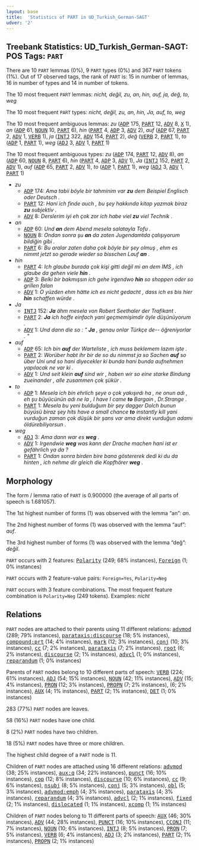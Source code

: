 ```yaml
---
layout: base
title:  'Statistics of PART in UD_Turkish_German-SAGT'
udver: '2'
---
```


## Treebank Statistics: UD_Turkish_German-SAGT: POS Tags: `PART`

There are 10 `PART` lemmas (0%), 9 `PART` types (0%) and 367 `PART` tokens (1%).
Out of 17 observed tags, the rank of `PART` is: 15 in number of lemmas, 16 in number of types and 14 in number of tokens.

The 10 most frequent `PART` lemmas: <em>nicht, değil, zu, an, hin, auf, ja, değ, to, weg</em>

The 10 most frequent `PART` types:  <em>nicht, değil, zu, an, hin, Ja, auf, to, weg</em>

The 10 most frequent ambiguous lemmas: <em>zu</em> (<tt><a href="qtd_sagt-pos-ADP.html">ADP</a></tt> 175, <tt><a href="qtd_sagt-pos-PART.html">PART</a></tt> 12, <tt><a href="qtd_sagt-pos-ADV.html">ADV</a></tt> 8, <tt><a href="qtd_sagt-pos-X.html">X</a></tt> 1), <em>an</em> (<tt><a href="qtd_sagt-pos-ADP.html">ADP</a></tt> 61, <tt><a href="qtd_sagt-pos-NOUN.html">NOUN</a></tt> 10, <tt><a href="qtd_sagt-pos-PART.html">PART</a></tt> 6), <em>hin</em> (<tt><a href="qtd_sagt-pos-PART.html">PART</a></tt> 4, <tt><a href="qtd_sagt-pos-ADP.html">ADP</a></tt> 3, <tt><a href="qtd_sagt-pos-ADV.html">ADV</a></tt> 2), <em>auf</em> (<tt><a href="qtd_sagt-pos-ADP.html">ADP</a></tt> 67, <tt><a href="qtd_sagt-pos-PART.html">PART</a></tt> 2, <tt><a href="qtd_sagt-pos-ADV.html">ADV</a></tt> 1, <tt><a href="qtd_sagt-pos-VERB.html">VERB</a></tt> 1), <em>ja</em> (<tt><a href="qtd_sagt-pos-INTJ.html">INTJ</a></tt> 322, <tt><a href="qtd_sagt-pos-ADV.html">ADV</a></tt> 154, <tt><a href="qtd_sagt-pos-PART.html">PART</a></tt> 2), <em>değ</em> (<tt><a href="qtd_sagt-pos-VERB.html">VERB</a></tt> 2, <tt><a href="qtd_sagt-pos-PART.html">PART</a></tt> 1), <em>to</em> (<tt><a href="qtd_sagt-pos-ADP.html">ADP</a></tt> 1, <tt><a href="qtd_sagt-pos-PART.html">PART</a></tt> 1), <em>weg</em> (<tt><a href="qtd_sagt-pos-ADJ.html">ADJ</a></tt> 3, <tt><a href="qtd_sagt-pos-ADV.html">ADV</a></tt> 1, <tt><a href="qtd_sagt-pos-PART.html">PART</a></tt> 1)

The 10 most frequent ambiguous types:  <em>zu</em> (<tt><a href="qtd_sagt-pos-ADP.html">ADP</a></tt> 174, <tt><a href="qtd_sagt-pos-PART.html">PART</a></tt> 12, <tt><a href="qtd_sagt-pos-ADV.html">ADV</a></tt> 8), <em>an</em> (<tt><a href="qtd_sagt-pos-ADP.html">ADP</a></tt> 60, <tt><a href="qtd_sagt-pos-NOUN.html">NOUN</a></tt> 8, <tt><a href="qtd_sagt-pos-PART.html">PART</a></tt> 6), <em>hin</em> (<tt><a href="qtd_sagt-pos-PART.html">PART</a></tt> 4, <tt><a href="qtd_sagt-pos-ADP.html">ADP</a></tt> 3, <tt><a href="qtd_sagt-pos-ADV.html">ADV</a></tt> 1), <em>Ja</em> (<tt><a href="qtd_sagt-pos-INTJ.html">INTJ</a></tt> 152, <tt><a href="qtd_sagt-pos-PART.html">PART</a></tt> 2, <tt><a href="qtd_sagt-pos-ADV.html">ADV</a></tt> 1), <em>auf</em> (<tt><a href="qtd_sagt-pos-ADP.html">ADP</a></tt> 65, <tt><a href="qtd_sagt-pos-PART.html">PART</a></tt> 2, <tt><a href="qtd_sagt-pos-ADV.html">ADV</a></tt> 1), <em>to</em> (<tt><a href="qtd_sagt-pos-ADP.html">ADP</a></tt> 1, <tt><a href="qtd_sagt-pos-PART.html">PART</a></tt> 1), <em>weg</em> (<tt><a href="qtd_sagt-pos-ADJ.html">ADJ</a></tt> 3, <tt><a href="qtd_sagt-pos-ADV.html">ADV</a></tt> 1, <tt><a href="qtd_sagt-pos-PART.html">PART</a></tt> 1)


* <em>zu</em>
  * <tt><a href="qtd_sagt-pos-ADP.html">ADP</a></tt> 174: <em>Ama tabii böyle bir tahminim var <b>zu</b> dem Beispiel Englisch oder Deutsch .</em>
  * <tt><a href="qtd_sagt-pos-PART.html">PART</a></tt> 12: <em>Hani ich finde auch , bu şey hakkında kitap yazmak biraz <b>zu</b> subjektiv .</em>
  * <tt><a href="qtd_sagt-pos-ADV.html">ADV</a></tt> 8: <em>Derslerim iyi eh çok zor ich habe viel <b>zu</b> viel Technik .</em>
* <em>an</em>
  * <tt><a href="qtd_sagt-pos-ADP.html">ADP</a></tt> 60: <em>Und <b>an</b> dem Abend mesela salatayla Tofu .</em>
  * <tt><a href="qtd_sagt-pos-NOUN.html">NOUN</a></tt> 8: <em>Ondan sonra şu <b>an</b> da zaten Jugendamtda çalışıyorum bildiğin gibi .</em>
  * <tt><a href="qtd_sagt-pos-PART.html">PART</a></tt> 6: <em>Bu aralar zaten daha çok böyle bir şey olmuş , ehm es nimmt jetzt so gerade wieder so bisschen Lauf <b>an</b> .</em>
* <em>hin</em>
  * <tt><a href="qtd_sagt-pos-PART.html">PART</a></tt> 4: <em>Ich glaube burada çok kişi gitti değil mi an dem IMS , ich glaube da gehen viele <b>hin</b> .</em>
  * <tt><a href="qtd_sagt-pos-ADP.html">ADP</a></tt> 3: <em>Belki bir bakmışsın ich gehe irgendwo <b>hin</b> so shoppen oder so grillen falan</em>
  * <tt><a href="qtd_sagt-pos-ADV.html">ADV</a></tt> 1: <em>O yüzden ehm hätte ich es nicht gedacht , dass ich es bis hier <b>hin</b> schaffen würde .</em>
* <em>Ja</em>
  * <tt><a href="qtd_sagt-pos-INTJ.html">INTJ</a></tt> 152: <em><b>Ja</b> ähm mesela von Robert Seethaler der Trafikant .</em>
  * <tt><a href="qtd_sagt-pos-PART.html">PART</a></tt> 2: <em><b>Ja</b> ich hoffe einfach yani geçmemişimdir öyle düşünüyorum .</em>
  * <tt><a href="qtd_sagt-pos-ADV.html">ADV</a></tt> 1: <em>Und dann die so : " <b>Ja</b> , genau onlar Türkçe de-- öğreniyorlar . "</em>
* <em>auf</em>
  * <tt><a href="qtd_sagt-pos-ADP.html">ADP</a></tt> 65: <em>Ich bin <b>auf</b> der Warteliste , ich muss beklemem lazım işte .</em>
  * <tt><a href="qtd_sagt-pos-PART.html">PART</a></tt> 2: <em>Worüber habt ihr bir de so du nimmst ja so Sachen <b>auf</b> so über Uni und so hani diyecekler ki bunda hani bunda aufnehmen yapılacak ne var ki .</em>
  * <tt><a href="qtd_sagt-pos-ADV.html">ADV</a></tt> 1: <em>Und seit klein <b>auf</b> sind wir , haben wir so eine starke Bindung zueinander , alle zusammen çok şükür .</em>
* <em>to</em>
  * <tt><a href="qtd_sagt-pos-ADP.html">ADP</a></tt> 1: <em>Mesela ich bin ehrlich şeye o çok yakışırdı ha , ne onun adı , eh şu büyücünün adı ne la , I have I came <b>to</b> Bargain , Dr.Strange .</em>
  * <tt><a href="qtd_sagt-pos-PART.html">PART</a></tt> 1: <em>Mesela bu yeni bulduğum bir şey dagger Dolch bunun büyüsü biraz şey hits have a small chance <b>to</b> instantly kill yani vurduğun zaman çok düşük bir şans var ama direkt vurduğun adamı öldürebiliyorsun .</em>
* <em>weg</em>
  * <tt><a href="qtd_sagt-pos-ADJ.html">ADJ</a></tt> 3: <em>Ama dann war es <b>weg</b> .</em>
  * <tt><a href="qtd_sagt-pos-ADV.html">ADV</a></tt> 1: <em>Irgendwie <b>weg</b> was kann der Drache machen hani ist er gefährlich ya da ?</em>
  * <tt><a href="qtd_sagt-pos-PART.html">PART</a></tt> 1: <em>Ondan sonra birden bire bana göstererek dedi ki du da hinten , ich nehme dir gleich die Kopfhörer <b>weg</b> .</em>

## Morphology

The form / lemma ratio of `PART` is 0.900000 (the average of all parts of speech is 1.681057).

The 1st highest number of forms (1) was observed with the lemma “an”: <em>an</em>.

The 2nd highest number of forms (1) was observed with the lemma “auf”: <em>auf</em>.

The 3rd highest number of forms (1) was observed with the lemma “değ”: <em>değil</em>.

`PART` occurs with 2 features: <tt><a href="qtd_sagt-feat-Polarity.html">Polarity</a></tt> (249; 68% instances), <tt><a href="qtd_sagt-feat-Foreign.html">Foreign</a></tt> (1; 0% instances)

`PART` occurs with 2 feature-value pairs: `Foreign=Yes`, `Polarity=Neg`

`PART` occurs with 3 feature combinations.
The most frequent feature combination is `Polarity=Neg` (249 tokens).
Examples: <em>nicht</em>


## Relations

`PART` nodes are attached to their parents using 11 different relations: <tt><a href="qtd_sagt-dep-advmod.html">advmod</a></tt> (289; 79% instances), <tt><a href="qtd_sagt-dep-parataxis-discourse.html">parataxis:discourse</a></tt> (18; 5% instances), <tt><a href="qtd_sagt-dep-compound-prt.html">compound:prt</a></tt> (14; 4% instances), <tt><a href="qtd_sagt-dep-mark.html">mark</a></tt> (12; 3% instances), <tt><a href="qtd_sagt-dep-conj.html">conj</a></tt> (10; 3% instances), <tt><a href="qtd_sagt-dep-cc.html">cc</a></tt> (7; 2% instances), <tt><a href="qtd_sagt-dep-parataxis.html">parataxis</a></tt> (7; 2% instances), <tt><a href="qtd_sagt-dep-root.html">root</a></tt> (6; 2% instances), <tt><a href="qtd_sagt-dep-discourse.html">discourse</a></tt> (2; 1% instances), <tt><a href="qtd_sagt-dep-advcl.html">advcl</a></tt> (1; 0% instances), <tt><a href="qtd_sagt-dep-reparandum.html">reparandum</a></tt> (1; 0% instances)

Parents of `PART` nodes belong to 10 different parts of speech: <tt><a href="qtd_sagt-pos-VERB.html">VERB</a></tt> (224; 61% instances), <tt><a href="qtd_sagt-pos-ADJ.html">ADJ</a></tt> (54; 15% instances), <tt><a href="qtd_sagt-pos-NOUN.html">NOUN</a></tt> (42; 11% instances), <tt><a href="qtd_sagt-pos-ADV.html">ADV</a></tt> (15; 4% instances), <tt><a href="qtd_sagt-pos-PRON.html">PRON</a></tt> (12; 3% instances), <tt><a href="qtd_sagt-pos-PROPN.html">PROPN</a></tt> (7; 2% instances),  (6; 2% instances), <tt><a href="qtd_sagt-pos-AUX.html">AUX</a></tt> (4; 1% instances), <tt><a href="qtd_sagt-pos-PART.html">PART</a></tt> (2; 1% instances), <tt><a href="qtd_sagt-pos-DET.html">DET</a></tt> (1; 0% instances)

283 (77%) `PART` nodes are leaves.

58 (16%) `PART` nodes have one child.

8 (2%) `PART` nodes have two children.

18 (5%) `PART` nodes have three or more children.

The highest child degree of a `PART` node is 11.

Children of `PART` nodes are attached using 16 different relations: <tt><a href="qtd_sagt-dep-advmod.html">advmod</a></tt> (38; 25% instances), <tt><a href="qtd_sagt-dep-aux-q.html">aux:q</a></tt> (34; 22% instances), <tt><a href="qtd_sagt-dep-punct.html">punct</a></tt> (16; 10% instances), <tt><a href="qtd_sagt-dep-cop.html">cop</a></tt> (12; 8% instances), <tt><a href="qtd_sagt-dep-discourse.html">discourse</a></tt> (10; 6% instances), <tt><a href="qtd_sagt-dep-cc.html">cc</a></tt> (9; 6% instances), <tt><a href="qtd_sagt-dep-nsubj.html">nsubj</a></tt> (8; 5% instances), <tt><a href="qtd_sagt-dep-conj.html">conj</a></tt> (5; 3% instances), <tt><a href="qtd_sagt-dep-obl.html">obl</a></tt> (5; 3% instances), <tt><a href="qtd_sagt-dep-advmod-emph.html">advmod:emph</a></tt> (4; 3% instances), <tt><a href="qtd_sagt-dep-parataxis.html">parataxis</a></tt> (4; 3% instances), <tt><a href="qtd_sagt-dep-reparandum.html">reparandum</a></tt> (4; 3% instances), <tt><a href="qtd_sagt-dep-advcl.html">advcl</a></tt> (2; 1% instances), <tt><a href="qtd_sagt-dep-fixed.html">fixed</a></tt> (2; 1% instances), <tt><a href="qtd_sagt-dep-dislocated.html">dislocated</a></tt> (1; 1% instances), <tt><a href="qtd_sagt-dep-xcomp.html">xcomp</a></tt> (1; 1% instances)

Children of `PART` nodes belong to 11 different parts of speech: <tt><a href="qtd_sagt-pos-AUX.html">AUX</a></tt> (46; 30% instances), <tt><a href="qtd_sagt-pos-ADV.html">ADV</a></tt> (44; 28% instances), <tt><a href="qtd_sagt-pos-PUNCT.html">PUNCT</a></tt> (16; 10% instances), <tt><a href="qtd_sagt-pos-CCONJ.html">CCONJ</a></tt> (11; 7% instances), <tt><a href="qtd_sagt-pos-NOUN.html">NOUN</a></tt> (10; 6% instances), <tt><a href="qtd_sagt-pos-INTJ.html">INTJ</a></tt> (8; 5% instances), <tt><a href="qtd_sagt-pos-PRON.html">PRON</a></tt> (7; 5% instances), <tt><a href="qtd_sagt-pos-VERB.html">VERB</a></tt> (6; 4% instances), <tt><a href="qtd_sagt-pos-ADJ.html">ADJ</a></tt> (3; 2% instances), <tt><a href="qtd_sagt-pos-PART.html">PART</a></tt> (2; 1% instances), <tt><a href="qtd_sagt-pos-PROPN.html">PROPN</a></tt> (2; 1% instances)

